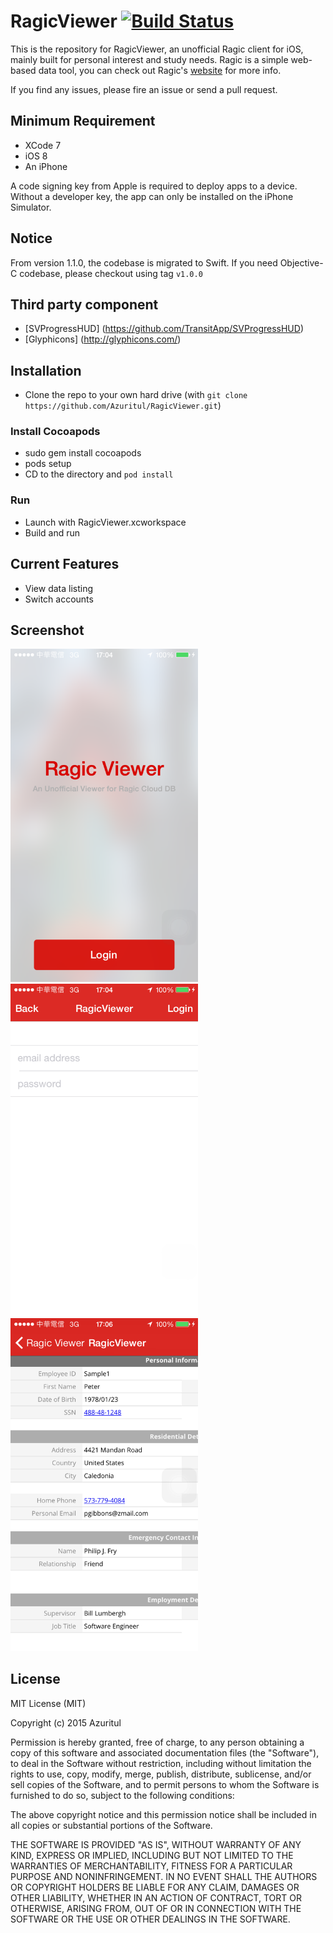RagicViewer [![Build Status](https://travis-ci.org/Azuritul/RagicViewer.svg?branch=master)](https://travis-ci.org/Azuritul/RagicViewer) 
===========

This is the repository for RagicViewer, an unofficial Ragic client for iOS, mainly built for personal interest and study needs. Ragic is a simple web-based data tool, you can check out Ragic's [website](https://www.ragic.com) for more info.

If you find any issues, please fire an issue or send a pull request.

## Minimum Requirement

* XCode 7
* iOS 8
* An iPhone

A code signing key from Apple is required to deploy apps to a device. Without a developer key, the app can only be installed on the iPhone Simulator.

## Notice
From version 1.1.0, the codebase is migrated to Swift.  If you need Objective-C codebase, please checkout using tag `v1.0.0`

## Third party component
* [SVProgressHUD] (https://github.com/TransitApp/SVProgressHUD)
* [Glyphicons] (http://glyphicons.com/)

## Installation
* Clone the repo to your own hard drive (with `git clone  https://github.com/Azuritul/RagicViewer.git`)

### Install Cocoapods
* sudo gem install cocoapods
* pods setup
* CD to the directory and `pod install`

### Run
* Launch with RagicViewer.xcworkspace
* Build and run

## Current Features
* View data listing
* Switch accounts

## Screenshot
<img src="https://github.com/Azuritul/RagicViewer/blob/gh-pages/images/home.png" width=300>
<img src="https://github.com/Azuritul/RagicViewer/blob/gh-pages/images/login.png" width=300>
<img src="https://github.com/Azuritul/RagicViewer/blob/gh-pages/images/detail.png" width=300>

## License
MIT License (MIT)

Copyright (c) 2015 Azuritul

Permission is hereby granted, free of charge, to any person obtaining a copy of this software and associated documentation files (the "Software"), to deal in the Software without restriction, including without limitation the rights to use, copy, modify, merge, publish, distribute, sublicense, and/or sell copies of the Software, and to permit persons to whom the Software is furnished to do so, subject to the following conditions:

The above copyright notice and this permission notice shall be included in all copies or substantial portions of the Software.

THE SOFTWARE IS PROVIDED "AS IS", WITHOUT WARRANTY OF ANY KIND, EXPRESS OR IMPLIED, INCLUDING BUT NOT LIMITED TO THE WARRANTIES OF MERCHANTABILITY, FITNESS FOR A PARTICULAR PURPOSE AND NONINFRINGEMENT. IN NO EVENT SHALL THE AUTHORS OR COPYRIGHT HOLDERS BE LIABLE FOR ANY CLAIM, DAMAGES OR OTHER LIABILITY, WHETHER IN AN ACTION OF CONTRACT, TORT OR OTHERWISE, ARISING FROM, OUT OF OR IN CONNECTION WITH THE SOFTWARE OR THE USE OR OTHER DEALINGS IN THE SOFTWARE.
